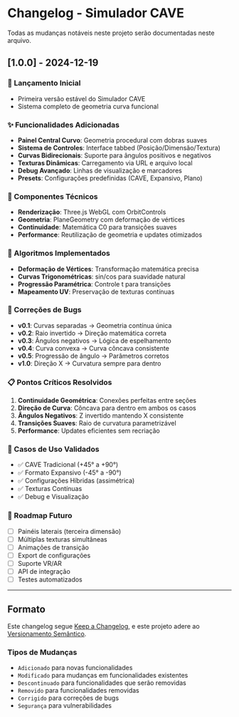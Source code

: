 # Changelog - Simulador CAVE

Todas as mudanças notáveis neste projeto serão documentadas neste arquivo.

## [1.0.0] - 2024-12-19

### 🎉 Lançamento Inicial
- Primeira versão estável do Simulador CAVE
- Sistema completo de geometria curva funcional

### ✨ Funcionalidades Adicionadas
- **Painel Central Curvo**: Geometria procedural com dobras suaves
- **Sistema de Controles**: Interface tabbed (Posição/Dimensão/Textura)
- **Curvas Bidirecionais**: Suporte para ângulos positivos e negativos
- **Texturas Dinâmicas**: Carregamento via URL e arquivo local
- **Debug Avançado**: Linhas de visualização e marcadores
- **Presets**: Configurações predefinidas (CAVE, Expansivo, Plano)

### 🔧 Componentes Técnicos
- **Renderização**: Three.js WebGL com OrbitControls
- **Geometria**: PlaneGeometry com deformação de vértices
- **Continuidade**: Matemática C0 para transições suaves
- **Performance**: Reutilização de geometria e updates otimizados

### 📐 Algoritmos Implementados
- **Deformação de Vértices**: Transformação matemática precisa
- **Curvas Trigonométricas**: sin/cos para suavidade natural
- **Progressão Paramétrica**: Controle t para transições
- **Mapeamento UV**: Preservação de texturas contínuas

### 🐛 Correções de Bugs
- **v0.1**: Curvas separadas → Geometria contínua única
- **v0.2**: Raio invertido → Direção matemática correta  
- **v0.3**: Ângulos negativos → Lógica de espelhamento
- **v0.4**: Curva convexa → Curva côncava consistente
- **v0.5**: Progressão de ângulo → Parâmetros corretos
- **v1.0**: Direção X → Curvatura sempre para dentro

### 📋 Pontos Críticos Resolvidos
1. **Continuidade Geométrica**: Conexões perfeitas entre seções
2. **Direção de Curva**: Côncava para dentro em ambos os casos
3. **Ângulos Negativos**: Z invertido mantendo X consistente
4. **Transições Suaves**: Raio de curvatura parametrizável
5. **Performance**: Updates eficientes sem recriação

### 🎯 Casos de Uso Validados
- ✅ CAVE Tradicional (+45° a +90°)
- ✅ Formato Expansivo (-45° a -90°)
- ✅ Configurações Híbridas (assimétrica)
- ✅ Texturas Contínuas
- ✅ Debug e Visualização

### 🔮 Roadmap Futuro
- [ ] Painéis laterais (terceira dimensão)
- [ ] Múltiplas texturas simultâneas
- [ ] Animações de transição
- [ ] Export de configurações
- [ ] Suporte VR/AR
- [ ] API de integração
- [ ] Testes automatizados

---

## Formato
Este changelog segue [Keep a Changelog](https://keepachangelog.com/pt-BR/1.0.0/),
e este projeto adere ao [Versionamento Semântico](https://semver.org/lang/pt-BR/).

### Tipos de Mudanças
- `Adicionado` para novas funcionalidades
- `Modificado` para mudanças em funcionalidades existentes  
- `Descontinuado` para funcionalidades que serão removidas
- `Removido` para funcionalidades removidas
- `Corrigido` para correções de bugs
- `Segurança` para vulnerabilidades
